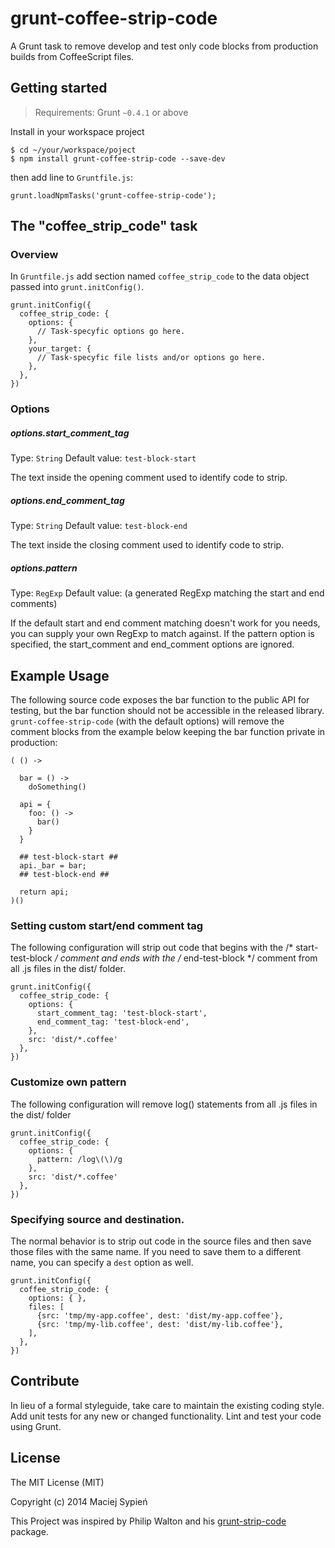 # grunt-coffee-strip-code

A Grunt task to remove develop and test only code blocks from production builds from CoffeeScript files.

## Getting started

> Requirements: Grunt `~0.4.1` or above

Install in your workspace project

    $ cd ~/your/workspace/poject
    $ npm install grunt-coffee-strip-code --save-dev

then add line to `Gruntfile.js`:

    grunt.loadNpmTasks('grunt-coffee-strip-code');


## The "coffee_strip_code" task

### Overview

In `Gruntfile.js` add section named `coffee_strip_code` to the data object passed into `grunt.initConfig()`.


    grunt.initConfig({
      coffee_strip_code: {
        options: {
          // Task-specyfic options go here.
        },
        your_target: {
          // Task-specyfic file lists and/or options go here.
        },
      },
    })

### Options

##### options.start_comment_tag
Type: `String`
Default value: `test-block-start`

The text inside the opening comment used to identify code to strip.

##### options.end_comment_tag
Type: `String`
Default value: `test-block-end`

The text inside the closing comment used to identify code to strip.

##### options.pattern
Type: `RegExp`
Default value: (a generated RegExp matching the start and end comments)

If the default start and end comment matching doesn't work for you needs, you can supply your own RegExp to match against. If the pattern option is specified, the start_comment and end_comment options are ignored.

## Example Usage
The following source code exposes the bar function to the public API for testing, but the bar function should not be accessible in the released library. `grunt-coffee-strip-code` (with the default options) will remove the comment blocks from the example below keeping the bar function private in production:

    ( () ->

      bar = () ->
        doSomething()

      api = {
        foo: () ->
          bar()
        }
      }

      ## test-block-start ##
      api._bar = bar;
      ## test-block-end ##

      return api;
    )()

### Setting custom start/end comment tag
The following configuration will strip out code that begins with the /* start-test-block */ comment and ends with the /* end-test-block */ comment from all .js files in the dist/ folder.

    grunt.initConfig({
      coffee_strip_code: {
        options: {
          start_comment_tag: 'test-block-start',
          end_comment_tag: 'test-block-end',
        },
        src: 'dist/*.coffee'
      },
    })

### Customize own pattern
The following configuration will remove log() statements from all .js files in the dist/ folder

    grunt.initConfig({
      coffee_strip_code: {
        options: {
          pattern: /log\(\)/g
        },
        src: 'dist/*.coffee'
      },
    })

### Specifying source and destination.
The normal behavior is to strip out code in the source files and then save those files with the same name. If you need to save them to a different name, you can specify a `dest` option as well.

    grunt.initConfig({
      coffee_strip_code: {
        options: { },
        files: [
          {src: 'tmp/my-app.coffee', dest: 'dist/my-app.coffee'},
          {src: 'tmp/my-lib.coffee', dest: 'dist/my-lib.coffee'},
        ],
      },
    })

## Contribute
In lieu of a formal styleguide, take care to maintain the existing coding style. Add unit tests for any new or changed functionality. Lint and test your code using Grunt.

## License
The MIT License (MIT)

Copyright (c) 2014 Maciej Sypień

This Project was inspired by Philip Walton and his [grunt-strip-code](https://github.com/nuzzio/grunt-strip-code) package.
